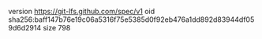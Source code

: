 version https://git-lfs.github.com/spec/v1
oid sha256:baff147b76e19c06a5316f75e5385d0f92eb476a1dd892d83944df059d6d2914
size 798
